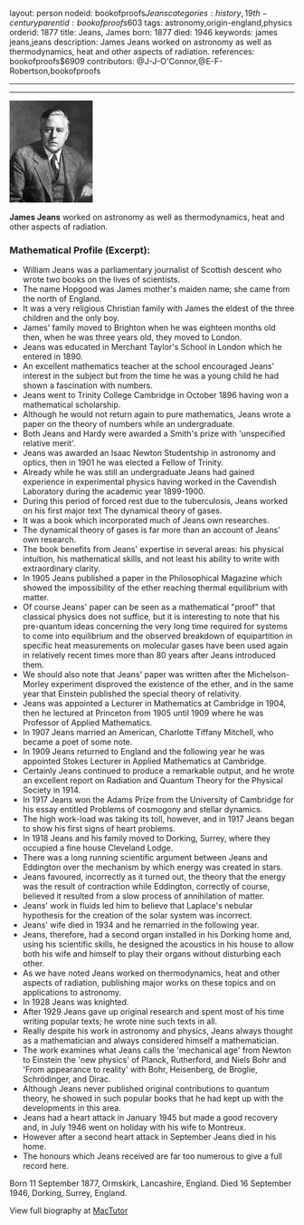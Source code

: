 layout: person
nodeid: bookofproofs$Jeans
categories: history,19th-century
parentid: bookofproofs$603
tags: astronomy,origin-england,physics
orderid: 1877
title: Jeans, James
born: 1877
died: 1946
keywords: james jeans,jeans
description: James Jeans worked on astronomy as well as thermodynamics, heat and other aspects of radiation.
references: bookofproofs$6909
contributors: @J-J-O'Connor,@E-F-Robertson,bookofproofs

---



---

![Jeans.jpg](https://github.com/bookofproofs/bookofproofs.github.io/blob/main/_sources/_assets/images/portraits/Jeans.jpg?raw=true)

**James Jeans** worked on astronomy as well as thermodynamics, heat and other aspects of radiation.

### Mathematical Profile (Excerpt):
* William Jeans was a parliamentary journalist of Scottish descent who wrote two books on the lives of scientists.
* The name Hopgood was James mother's maiden name; she came from the north of England.
* It was a very religious Christian family with James the eldest of the three children and the only boy.
* James' family moved to Brighton when he was eighteen months old then, when he was three years old, they moved to London.
* Jeans was educated in Merchant Taylor's School in London which he entered in 1890.
* An excellent mathematics teacher at the school encouraged Jeans' interest in the subject but from the time he was a young child he had shown a fascination with numbers.
* Jeans went to Trinity College Cambridge in October 1896 having won a mathematical scholarship.
* Although he would not return again to pure mathematics, Jeans wrote a paper on the theory of numbers while an undergraduate.
* Both Jeans and Hardy were awarded a Smith's prize with 'unspecified relative merit'.
* Jeans was awarded an Isaac Newton Studentship in astronomy and optics, then in 1901 he was elected a Fellow of Trinity.
* Already while he was still an undergraduate Jeans had gained experience in experimental physics having worked in the Cavendish Laboratory during the academic year 1899-1900.
* During this period of forced rest due to the tuberculosis, Jeans worked on his first major text The dynamical theory of gases.
* It was a book which incorporated much of Jeans own researches.
* The dynamical theory of gases is far more than an account of Jeans' own research.
* The book benefits from Jeans' expertise in several areas: his physical intuition, his mathematical skills, and not least his ability to write with extraordinary clarity.
* In 1905 Jeans published a paper in the Philosophical Magazine which showed the impossibility of the ether reaching thermal equilibrium with matter.
* Of course Jeans' paper can be seen as a mathematical "proof" that classical physics does not suffice, but it is interesting to note that his pre-quantum ideas concerning the very long time required for systems to come into equilibrium and the observed breakdown of equipartition in specific heat measurements on molecular gases have been used again in relatively recent times more than 80 years after Jeans introduced them.
* We should also note that Jeans' paper was written after the Michelson-Morley experiment disproved the existence of the ether, and in the same year that Einstein published the special theory of relativity.
* Jeans was appointed a Lecturer in Mathematics at Cambridge in 1904, then he lectured at Princeton from 1905 until 1909 where he was Professor of Applied Mathematics.
* In 1907 Jeans married an American, Charlotte Tiffany Mitchell, who became a poet of some note.
* In 1909 Jeans returned to England and the following year he was appointed Stokes Lecturer in Applied Mathematics at Cambridge.
* Certainly Jeans continued to produce a remarkable output, and he wrote an excellent report on Radiation and Quantum Theory for the Physical Society in 1914.
* In 1917 Jeans won the Adams Prize from the University of Cambridge for his essay entitled Problems of cosmogony and stellar dynamics.
* The high work-load was taking its toll, however, and in 1917 Jeans began to show his first signs of heart problems.
* In 1918 Jeans and his family moved to Dorking, Surrey, where they occupied a fine house Cleveland Lodge.
* There was a long running scientific argument between Jeans and Eddington over the mechanism by which energy was created in stars.
* Jeans favoured, incorrectly as it turned out, the theory that the energy was the result of contraction while Eddington, correctly of course, believed it resulted from a slow process of annihilation of matter.
* Jeans' work in fluids led him to believe that Laplace's nebular hypothesis for the creation of the solar system was incorrect.
* Jeans' wife died in 1934 and he remarried in the following year.
* Jeans, therefore, had a second organ installed in his Dorking home and, using his scientific skills, he designed the acoustics in his house to allow both his wife and himself to play their organs without disturbing each other.
* As we have noted Jeans worked on thermodynamics, heat and other aspects of radiation, publishing major works on these topics and on applications to astronomy.
* In 1928 Jeans was knighted.
* After 1929 Jeans gave up original research and spent most of his time writing popular texts; he wrote nine such texts in all.
* Really despite his work in astronomy and physics, Jeans always thought as a mathematician and always considered himself a mathematician.
* The work examines what Jeans calls the 'mechanical age' from Newton to Einstein the 'new physics' of Planck, Rutherford, and Niels Bohr and 'From appearance to reality' with Bohr, Heisenberg, de Broglie, Schrödinger, and Dirac.
* Although Jeans never published original contributions to quantum theory, he showed in such popular books that he had kept up with the developments in this area.
* Jeans had a heart attack in January 1945 but made a good recovery and, in July 1946 went on holiday with his wife to Montreux.
* However after a second heart attack in September Jeans died in his home.
* The honours which Jeans received are far too numerous to give a full record here.

Born 11 September 1877, Ormskirk, Lancashire, England. Died 16 September 1946, Dorking, Surrey, England.

View full biography at [MacTutor](https://mathshistory.st-andrews.ac.uk/Biographies/Jeans/)
